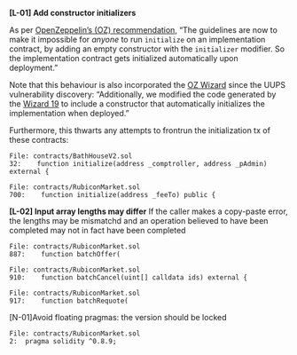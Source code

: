 **[L-01] Add constructor initializers**

As per [OpenZeppelin’s (OZ) recommendation](https://forum.openzeppelin.com/t/uupsupgradeable-vulnerability-post-mortem/15680/6), “The guidelines are now to make it impossible for *anyone* to run `initialize` on an implementation contract, by adding an empty constructor with the `initializer` modifier. So the implementation contract gets initialized automatically upon deployment.”

Note that this behaviour is also incorporated the [OZ Wizard](https://wizard.openzeppelin.com/) since the UUPS vulnerability discovery: “Additionally, we modified the code generated by the [Wizard 19](https://wizard.openzeppelin.com/) to include a constructor that automatically initializes the implementation when deployed.”

Furthermore, this thwarts any attempts to frontrun the initialization tx of these contracts:
```
File: contracts/BathHouseV2.sol
32:    function initialize(address _comptroller, address _pAdmin) external {
```
```
File: contracts/RubiconMarket.sol
700:    function initialize(address _feeTo) public {
```

**[L-02] Input array lengths may differ**
If the caller makes a copy-paste error, the lengths may be mismatchd and an operation believed to have been completed may not in fact have been completed
```
File: contracts/RubiconMarket.sol
887:    function batchOffer(

```
```
File: contracts/RubiconMarket.sol
910:    function batchCancel(uint[] calldata ids) external {

```
```
File: contracts/RubiconMarket.sol
917:    function batchRequote(

```

[N-01]Avoid floating pragmas: the version should be locked
```
File: contracts/RubiconMarket.sol
2:  pragma solidity ^0.8.9;
```